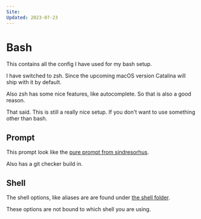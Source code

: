 ```yaml
---
Site:
Updated: 2023-07-23
---
```


# Bash

This contains all the config I have used for my bash setup.

I have switched to zsh.
Since the upcoming macOS version Catalina will ship with it by default.

Also zsh has some nice features, like autocomplete.
So that is also a good reason.

That said.
This is still a really nice setup.
If you don't want to use something other than bash.

## Prompt

This prompt look like the [pure prompt from sindresorhus](https://github.com/sindresorhus/pure).

Also has a git checker build in.

## Shell

The shell options,
like aliases are are found under [the shell folder](../README,md).

These options are not bound to which shell you are using.
